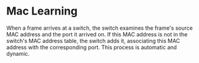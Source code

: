 # Mac Learning
When a frame arrives at a switch, the switch examines the frame's source MAC address and the port it arrived on. If this MAC address is not in the switch's MAC address table, the switch adds it, associating this MAC address with the corresponding port. This process is automatic and dynamic.
